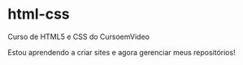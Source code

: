 # html-css
 Curso de HTML5 e CSS do CursoemVideo

 Estou aprendendo a criar sites e agora gerenciar meus repositórios!